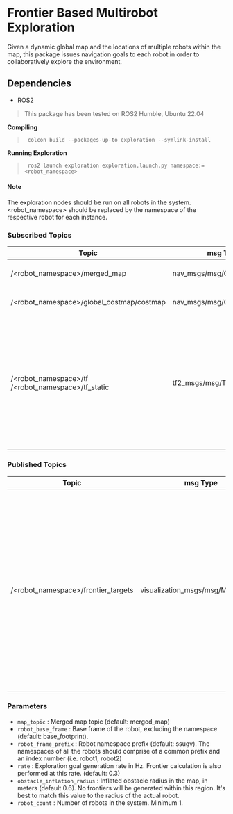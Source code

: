 # Frontier Based Multirobot Exploration

Given a dynamic global map and the locations of multiple robots within the map, this package issues navigation goals to each robot in order to collaboratively explore the environment. 

## Dependencies
* ROS2

>  This package has been tested on ROS2 Humble, Ubuntu 22.04
  
**Compiling** <br /> 
>      colcon build --packages-up-to exploration --symlink-install

**Running Exploration** <br /> 
>      ros2 launch exploration exploration.launch.py namespace:= <robot_namespace> 

#### Note
The exploration nodes should be run on all robots in the system. <robot_namespace> should be replaced by the namespace of the respective robot for each instance.

### Subscribed Topics
| Topic | msg Type | Description |
| --- | --- | --- |
| /<robot_namespace>/merged_map | nav_msgs/msg/OccupancyGrid | Merged map of all robot local maps (realtime) |
| /<robot_namespace>/global_costmap/costmap | nav_msgs/msg/OccupancyGrid | Global costmap generated by the navigation stack |
| /<robot_namespace>/tf <br />  /<robot_namespace>/tf_static <br /> | tf2_msgs/msg/TFMessage | TF topic of the robot. TF topic should include transformation between the merged_map frame and namespaced base_frames of all robots (eg. Transforms between world, robot1/base_link, robot2/base_link frames)|

  
### Published Topics
 Topic | msg Type | Description |
| --- | --- | --- |
| /<robot_namespace>/frontier_targets | visualization_msgs/msg/MarkerArray | Detected frontier points <br /> - Red markers : Potential frontier points <br /> - Green marker : Frontier selected to be pursued by the robot <br /> - Blue markers : Frontiers estimated to be pursued by other robots

### Parameters
* `map_topic` : Merged map topic (default: merged_map)
* `robot_base_frame` : Base frame of the robot, excluding the namespace (default: base_footprint). 
* `robot_frame_prefix` : Robot namespace prefix (default: ssugv). The namespaces of all the robots should comprise of a common prefix and an index number (i.e. robot1, robot2)
* `rate` : Exploration goal generation rate in Hz. Frontier calculation is also performed at this rate. (default: 0.3)
* `obstacle_inflation_radius` : Inflated obstacle radius in the map, in meters (default 0.6). No frontiers will be generated within this region. It's best to match this value to the radius of the actual robot.
* `robot_count` : Number of robots in the system. Minimum 1.
